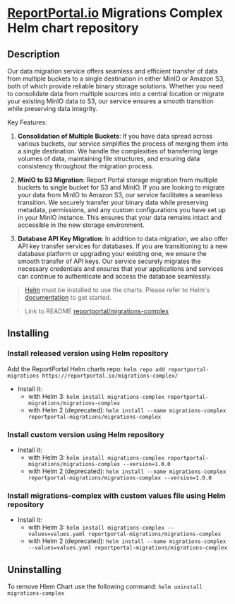 # [ReportPortal.io](http://ReportPortal.io) Migrations Complex Helm chart repository 
## Description

Our data migration service offers seamless and efficient transfer of data from multiple buckets to a single destination in either MinIO or Amazon S3, both of which provide reliable binary storage solutions. Whether you need to consolidate data from multiple sources into a central location or migrate your existing MinIO data to S3, our service ensures a smooth transition while preserving data integrity.

Key Features:

1. **Consolidation of Multiple Buckets**: If you have data spread across various buckets, our service simplifies the process of merging them into a single destination. We handle the complexities of transferring large volumes of data, maintaining file structures, and ensuring data consistency throughout the migration process.

2. **MinIO to S3 Migration**: Report Portal storage migration from multiple buckets to single bucket for S3 and MinIO. If you are looking to migrate your data from MinIO to Amazon S3, our service facilitates a seamless transition. We securely transfer your binary data while preserving metadata, permissions, and any custom configurations you have set up in your MinIO instance. This ensures that your data remains intact and accessible in the new storage environment.

3. **Database API Key Migration**: In addition to data migration, we also offer API key transfer services for databases. If you are transitioning to a new database platform or upgrading your existing one, we ensure the smooth transfer of API keys. Our service securely migrates the necessary credentials and ensures that your applications and services can continue to authenticate and access the database seamlessly.


> [Helm](https://helm.sh) must be installed to use the charts. Please refer to Helm's [documentation](https://helm.sh/docs) to get started.

> Link to README [reportportal/migrations-complex](https://github.com/reportportal/migrations-complex/blob/master/charts/README.md)

## Installing

### Install released version using Helm repository

Add the ReportPortal Helm charts repo: `helm repo add reportportal-migrations https://reportportal.io/migrations-complex/`

* Install it:
    * with Helm 3: `helm install migrations-complex reportportal-migrations/migrations-complex`
    * with Helm 2 (deprecated): `helm install --name migrations-complex reportportal-migrations/migrations-complex`

### Install custom version using Helm repository

* Install it:
    * with Helm 3: `helm install migrations-complex reportportal-migrations/migrations-complex --version=1.0.0`
    * with Helm 2 (deprecated): `helm install --name migrations-complex reportportal-migrations/migrations-complex --version=1.0.0`

### Install migrations-complex with custom values file using Helm repository

* Install it:
    * with Helm 3: `helm install migrations-complex --values=values.yaml reportportal-migrations/migrations-complex`
    * with Helm 2 (deprecated): `helm install --name migrations-complex --values=values.yaml reportportal-migrations/migrations-complex`

## Uninstalling

To remove Hlem Chart use the following command: `helm uninstall migrations-complex`

